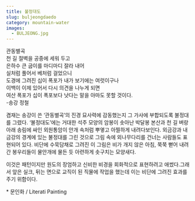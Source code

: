 ```yaml
---
title: 불정대도
slug: buljeongdaedo
category: mountain-water
images:
  - BULJEONG.jpg
---
```


관동별곡    
천 길 절벽을 공중에 세워 두고    
은하수 큰 굽이를 마디마디 잘라 내어    
실처럼 풀어서 베처럼 걸었으니    
도경에 그려진 십이 폭포가 내가 보기에는 여럿이구나    
이백이 이제 있어서 다시 의견을 나누게 되면    
여산 폭포가 십이 폭포보다 낫다는 말을 아마도 못할 것이다.    
-송강 정철    

겸재는 송강이 쓴 ‘관동별곡’의 진경 묘사력에 감동했는지 그 가사에 부합되도록 불정대를 그렸다. ‘불정대도’에는 거대한 석주 모양의 암봉이 솟아난 박달봉 본산과 천 길 벼랑 아래 송림에 싸인 외원통암이 안개 속처럼 뿌옇고 아찔하게 내려다보인다. 외금강과 내금강의 경계에 있는 불정대를 그린 것으로 그림 속에 외나무다리를 건너는 사람들도 표현되어 있다. 비단에 수묵담채로 그려진 이 그림은 비가 개지 않은 아침, 쭉쭉 뻗어 내려간 봉우리들이 물안개에 물든 듯 아련하게 솟구치는 모양새다.

이것은 패턴이지만 원도의 장엄하고 신비한 비경을 회화적으로 표현하려고 애썼다.그래서 앞은 실크, 뒤는 면으로 교직이 된 직물에 작업을 했는데 이는 비단에 그려진 효과를 주기 위함이다.

&#x2A; 문인화 / Literati Painting
